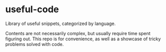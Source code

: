 # useful-code
Library of useful snippets, categorized by language.

Contents are not necessarily complex, but usually require time spent figuring out. This repo is for convenience, as well as a showcase of tricky problems solved with code.
